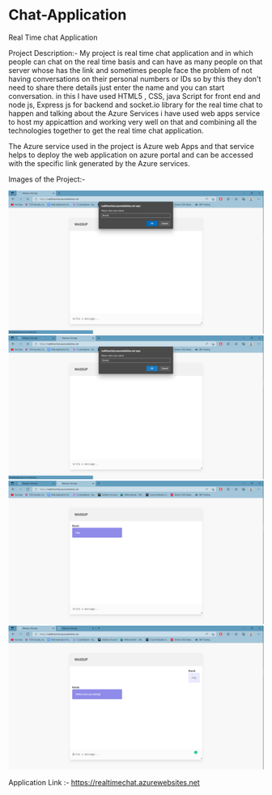 # Chat-Application
Real Time chat Application

Project Description:- My project is real time chat application and in which people can chat on the real time basis and can have as many people on that server whose has the link and sometimes people face the problem of not having conversations on their personal numbers or IDs so by this they don't need to share there details just enter the name and you can start conversation. in this I have used HTML5 , CSS, java Script for front end and node js, Express js for backend and socket.io library for the real time chat to happen and talking about the Azure Services i have used web apps service to host my appicattion and working very well on that and combining all the technologies together to get the real time chat application.

The Azure service used in the project is Azure web Apps and that service helps to deploy the web application on azure portal and can be accessed with the specific link generated by the Azure services.

Images of the Project:-

![](Images/Screenshot%20(661).png)
![](Images/Screenshot%20(662).png)
![](Images/Screenshot%20(663).png)
![](Images/Screenshot%20(664).png)

Application Link :- https://realtimechat.azurewebsites.net




